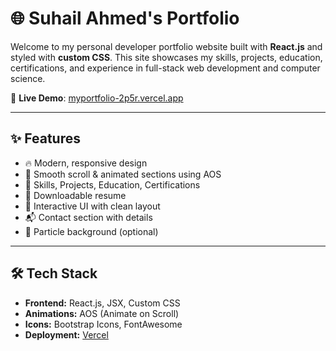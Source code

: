 # 🌐 Suhail Ahmed's Portfolio

Welcome to my personal developer portfolio website built with **React.js** and styled with **custom CSS**. This site showcases my skills, projects, education, certifications, and experience in full-stack web development and computer science.

🚀 **Live Demo**: [myportfolio-2p5r.vercel.app](https://myportfolio-2p5r.vercel.app)

---

## ✨ Features

- 🔥 Modern, responsive design
- 🎯 Smooth scroll & animated sections using AOS
- 🧠 Skills, Projects, Education, Certifications
- 📄 Downloadable resume
- 🎨 Interactive UI with clean layout
- 📬 Contact section with details
- 🌌 Particle background (optional)

---

## 🛠️ Tech Stack

- **Frontend:** React.js, JSX, Custom CSS
- **Animations:** AOS (Animate on Scroll)
- **Icons:** Bootstrap Icons, FontAwesome
- **Deployment:** [Vercel](https://vercel.com)

